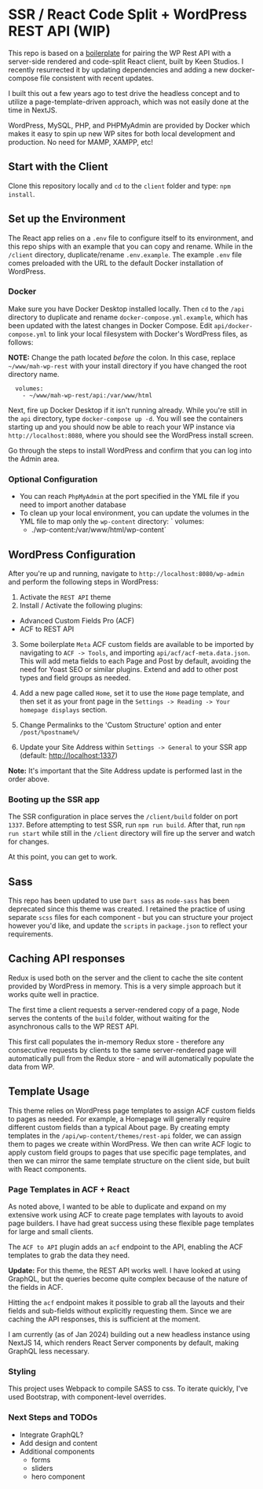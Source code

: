 # [](#server-side-rendered--code-split-react--WordPress-rest-api---built-by-keen-wip)SSR / React Code Split + WordPress REST API (WIP)

This repo is based on a [boilerplate](https://github.com/trouble/react-wp-rest) for pairing the WP Rest API with a server-side rendered and code-split React client, built by Keen Studios. I recently resurrected it by updating dependencies and adding a new docker-compose file consistent with recent updates.

I built this out a few years ago to test drive the headless concept and to utilize a page-template-driven approach, which was not easily done at the time in NextJS.

WordPress, MySQL, PHP, and PHPMyAdmin are provided by Docker which makes it easy to spin up new WP sites for both local development and production. No need for MAMP, XAMPP, etc!

## [](#getting-started)Start with the Client

Clone this repository locally and `cd` to the `client` folder and type:
`npm install`.

## [](#set-up-environment)Set up the Environment

The React app relies on a `.env` file to configure itself to its environment, and this repo ships with an example that you can copy and rename. While in the `/client` directory, duplicate/rename `.env.example`. The example `.env` file comes preloaded with the URL to the default Docker installation of WordPress.

### [](#docker)Docker

Make sure you have Docker Desktop installed locally. Then `cd` to the `/api` directory to duplicate and rename `docker-compose.yml.example`, which has been updated with the latest changes in Docker Compose. Edit `api/docker-compose.yml` to link your local filesystem with Docker's WordPress files, as follows:

**NOTE:** Change the path located _before_ the colon. In this case, replace `~/www/mah-wp-rest` with your install directory if you have changed the root directory name.

      volumes:
        - ~/www/mah-wp-rest/api:/var/www/html

Next, fire up Docker Desktop if it isn't running already. While you're still in the `api` directory, type `docker-compose up -d`. You will see the containers starting up and you should now be able to reach your WP instance via `http://localhost:8080`, where you should see the WordPress install screen.

Go through the steps to install WordPress and confirm that you can log into the Admin area.

### [](#optional-configuration) Optional Configuration

- You can reach `PhpMyAdmin` at the port specified in the YML file if you need to import another database
- To clean up your local environment, you can update the volumes in the YML file to map only the `wp-content` directory:
  ` volumes:
    - ./wp-content:/var/www/html/wp-content`

## [](#WordPress-configuration)WordPress Configuration

After you're up and running, navigate to `http://localhost:8080/wp-admin` and perform the following steps in WordPress:

1.  Activate the `REST API` theme
2.  Install / Activate the following plugins:

- Advanced Custom Fields Pro (ACF)
- ACF to REST API

3. Some boilerplate `Meta` ACF custom fields are available to be imported by navigating to `ACF -> Tools`, and importing `api/acf/acf-meta.data.json`. This will add meta fields to each Page and Post by default, avoiding the need for Yoast SEO or similar plugins. Extend and add to other post types and field groups as needed.
4. Add a new page called `Home`, set it to use the `Home` page template, and then set it as your front page in the `Settings -> Reading -> Your homepage displays` section.

5. Change Permalinks to the 'Custom Structure' option and enter `/post/%postname%/`
6. Update your Site Address within `Settings -> General` to your SSR app (default: [http://localhost:1337](http://localhost:1337))

**Note:** It's important that the Site Address update is performed last in the order above.

### [](#booting-up-the-ssr-app)Booting up the SSR app

The SSR configuration in place serves the `/client/build` folder on port `1337`. Before attempting to test SSR, run `npm run build`. After that, run `npm run start` while still in the `/client` directory will fire up the server and watch for changes.

At this point, you can get to work.

## [](#sass)Sass

This repo has been updated to use `Dart sass` as `node-sass` has been deprecated since this theme was created. I retained the practice of using separate `scss` files for each component - but you can structure your project however you'd like, and update the `scripts` in `package.json` to reflect your requirements.

## [](#caching-api-responses-on-the-server-side)Caching API responses

Redux is used both on the server and the client to cache the site content provided by WordPress in memory. This is a very simple approach but it works quite well in practice.

The first time a client requests a server-rendered copy of a page, Node serves the contents of the `build` folder, without waiting for the asynchronous calls to the WP REST API.

This first call populates the in-memory Redux store - therefore any consecutive requests by clients to the same server-rendered page will automatically pull from the Redux store - and will automatically populate the data from WP.

## [](#template-usage)Template Usage

This theme relies on WordPress page templates to assign ACF custom fields to pages as needed. For example, a Homepage will generally require different custom fields than a typical About page. By creating empty templates in the `/api/wp-content/themes/rest-api` folder, we can assign them to pages we create within WordPress. We then can write ACF logic to apply custom field groups to pages that use specific page templates, and then we can mirror the same template structure on the client side, but built with React components.

### Page Templates in ACF + React

As noted above, I wanted to be able to duplicate and expand on my extensive work using ACF to create page templates with layouts to avoid page builders. I have had great success using these flexible page templates for large and small clients.

The `ACF to API` plugin adds an `acf` endpoint to the API, enabling the ACF templates to grab the data they need.

**Update:** For this theme, the REST API works well. I have looked at using GraphQL, but the queries become quite complex because of the nature of the fields in ACF.

Hitting the `acf` endpoint makes it possible to grab all the layouts and their fields and sub-fields without explicitly requesting them. Since we are caching the API responses, this is sufficient at the moment.

I am currently (as of Jan 2024) building out a new headless instance using NextJS 14, which renders React Server components by default, making GraphQL less necessary.

### Styling

This project uses Webpack to compile SASS to css. To iterate quickly, I've used Bootstrap, with component-level overrides.

### Next Steps and TODOs

- Integrate GraphQL?
- Add design and content
- Additional components
  - forms
  - sliders
  - hero component
